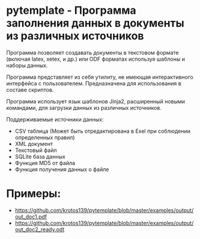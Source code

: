 # pytemplate - Программа заполнения данных в документы из различных источников

Программа позволяет создавать документы в текстовом формате (включая latex, xetex, и др.) или ODF форматах используя шаблоны и наборы данных.

Программа представляет из себя утилиту, не имеющая интерактивного интерфейса с пользователем. Предназначена для использования в составе скриптов.

Программа использует язык шаблонов Jinja2, расширенный новыми командами, для загрузки данных из различных источников.

Поддерживаемые источники данных:
* CSV таблица (Может быть отредактирована в Exel при соблюдении определенных правил)
* XML документ
* Текстовый файл
* SQLite база данных
* Функция MD5 от файла
* Функция получения данных о файле

# Примеры:
* https://github.com/krotos139/pytemplate/blob/master/examples/output/out_doc1.pdf
* https://github.com/krotos139/pytemplate/blob/master/examples/output/out_doc2_ready.odt
